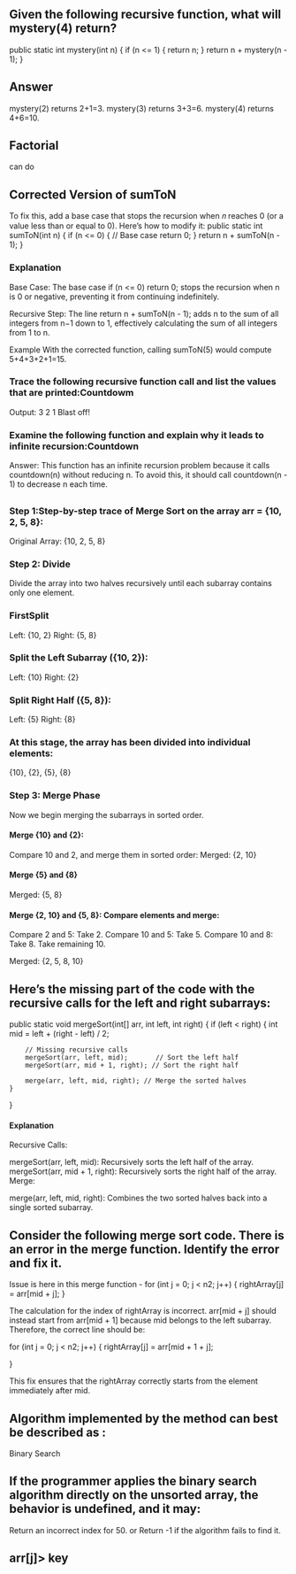 ## Given the following recursive function, what will mystery(4) return?
public static int mystery(int n) {
    if (n <= 1) {
        return n;
    }
    return n + mystery(n - 1);
}

## Answer
mystery(2) returns 2+1=3.
mystery(3) returns 3+3=6.
mystery(4) returns 4+6=10.

## Factorial 
can do

## Corrected Version of sumToN
To fix this, add a base case that stops the recursion when 𝑛 reaches 0 (or a value less than or equal to 0). Here’s how to modify it:
public static int sumToN(int n) {
    if (n <= 0) {  // Base case
        return 0;
    }
    return n + sumToN(n - 1);
}

### Explanation
Base Case: The base case if (n <= 0) return 0; stops the recursion when n is 0 or negative, preventing it from continuing indefinitely.

Recursive Step: The line return n + sumToN(n - 1); adds n to the sum of all integers from 
n−1 down to 1, effectively calculating the sum of all integers from 1 to n.

Example
With the corrected function, calling sumToN(5) would compute 5+4+3+2+1=15.

### Trace the following recursive function call and list the values that are printed:Countdowm
Output:
3
2
1
Blast off!

### Examine the following function and explain why it leads to infinite recursion:Countdown

Answer: This function has an infinite recursion problem because it calls countdown(n) without reducing 
n. To avoid this, it should call countdown(n - 1) to decrease n each time.

## 
### Step 1:Step-by-step trace of Merge Sort on the array arr = {10, 2, 5, 8}:
Original Array: {10, 2, 5, 8}

### Step 2: Divide
Divide the array into two halves recursively until each subarray contains only one element.

### FirstSplit
Left:  {10, 2}
Right: {5, 8}


### Split the Left Subarray ({10, 2}):
Left:  {10}
Right: {2}

### Split Right Half ({5, 8}):

Left:  {5}
Right: {8}


### At this stage, the array has been divided into individual elements:

{10}, {2}, {5}, {8}

### Step 3: Merge Phase
Now we begin merging the subarrays in sorted order.

#### Merge {10} and {2}: 
Compare 10 and 2, and merge them in sorted order:
Merged: {2, 10}

#### Merge {5} and {8}
Merged: {5, 8}

#### Merge {2, 10} and {5, 8}: Compare elements and merge:

Compare 2 and 5: Take 2.
Compare 10 and 5: Take 5.
Compare 10 and 8: Take 8.
Take remaining 10.

Merged: {2, 5, 8, 10}

## Here’s the missing part of the code with the recursive calls for the left and right subarrays:


public static void mergeSort(int[] arr, int left, int right) {
    if (left < right) {
        int mid = left + (right - left) / 2;

        // Missing recursive calls
        mergeSort(arr, left, mid);       // Sort the left half
        mergeSort(arr, mid + 1, right); // Sort the right half

        merge(arr, left, mid, right); // Merge the sorted halves
    }
}

#### Explanation
Recursive Calls:

mergeSort(arr, left, mid): Recursively sorts the left half of the array.
mergeSort(arr, mid + 1, right): Recursively sorts the right half of the array.
Merge:

merge(arr, left, mid, right): Combines the two sorted halves back into a single sorted subarray.

## Consider the following merge sort code. There is an error in the merge function. Identify the error and fix it.

Issue is here in this merge function -
for (int j = 0; j < n2; j++) {
rightArray[j] = arr[mid + j];
}

The calculation for the index of rightArray is incorrect. arr[mid + j] should instead start from arr[mid + 1] because mid belongs to the left subarray. Therefore, the correct line should be:

for (int j = 0; j < n2; j++) 
{
    rightArray[j] = arr[mid + 1 + j];

}

This fix ensures that the rightArray correctly starts from the element immediately after mid.

## Algorithm implemented by the method can best be described as :
Binary Search

## If the programmer applies the binary search algorithm directly on the unsorted array, the behavior is undefined, and it may:

Return an incorrect index for 50. or 
Return -1 if the algorithm fails to find it.

## arr[j]> key